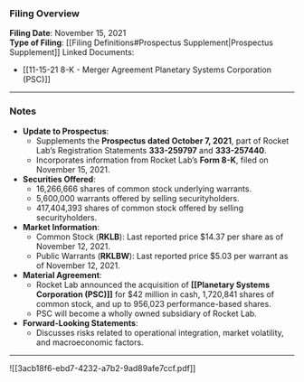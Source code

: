 ### Filing Overview

**Filing Date**: November 15, 2021  
**Type of Filing**: [[Filing Definitions#Prospectus Supplement|Prospectus Supplement]]
Linked Documents:
- [[11-15-21 8-K - Merger Agreement Planetary Systems Corporation (PSC)]]

---
### Notes

- **Update to Prospectus**:
    - Supplements the **Prospectus dated October 7, 2021**, part of Rocket Lab’s Registration Statements **333-259797** and **333-257440**.
    - Incorporates information from Rocket Lab’s **Form 8-K**, filed on November 15, 2021.
- **Securities Offered**:
    - 16,266,666 shares of common stock underlying warrants.
    - 5,600,000 warrants offered by selling securityholders.
    - 417,404,393 shares of common stock offered by selling securityholders.
- **Market Information**:
    - Common Stock (**RKLB**): Last reported price $14.37 per share as of November 12, 2021.
    - Public Warrants (**RKLBW**): Last reported price $5.03 per warrant as of November 12, 2021.
- **Material Agreement**:
    - Rocket Lab announced the acquisition of **[[Planetary Systems Corporation (PSC)]]** for $42 million in cash, 1,720,841 shares of common stock, and up to 956,023 performance-based shares.
    - PSC will become a wholly owned subsidiary of Rocket Lab.
- **Forward-Looking Statements**:
    - Discusses risks related to operational integration, market volatility, and macroeconomic factors.

---

![[3acb18f6-ebd7-4232-a7b2-9ad89afe7ccf.pdf]]